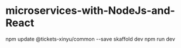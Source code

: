 # microservices-with-NodeJs-and-React

npm update @tickets-xinyu/common --save
skaffold dev
npm run dev
